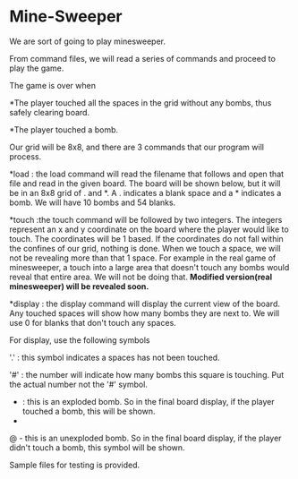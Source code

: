 # Mine-Sweeper

We are sort of going to play minesweeper.

From command files, we will read a series of commands and proceed to play the game.


The game is over when

*The player touched all the spaces in the grid without any bombs, thus safely clearing board.

*The player touched a bomb.

Our grid will be 8x8, and there are 3 commands that our program will process.

*load : the load command will read the filename that follows and open that file and read in the given board.  The board will be shown below, but it will be in an 8x8 grid of . and *.  A . indicates a blank space and a * indicates a bomb.  We will have 10 bombs and 54 blanks.

*touch :the touch command will be followed by two integers.  The integers represent an x and y coordinate on the board where the player would like to touch.  The coordinates will be 1 based.  If the coordinates do not fall within the confines of our grid, nothing is done.  When we touch a space, we will not be revealing more than that 1 space.  For example in the real game of minesweeper, a touch into a large area that doesn't touch any bombs would reveal that entire area.  We will not be doing that. **Modified version(real minesweeper) will be revealed soon.**

*display : the display command will display the current view of the board.  Any touched spaces will show how many bombs they are next to.  We will use 0 for blanks that don't touch any spaces.  

For display, use the following symbols

'.' : this symbol indicates a spaces has not been touched.

'#' : the number will indicate how many bombs this square is touching.  Put the actual number not the '#' symbol.

* : this is an exploded bomb.  So in the final board display, if the player touched a bomb, this will be shown.
* 
@ - this is an unexploded bomb.  So in the final board display, if the player didn't touch a bomb, this symbol will be shown.


Sample files for testing is provided.
